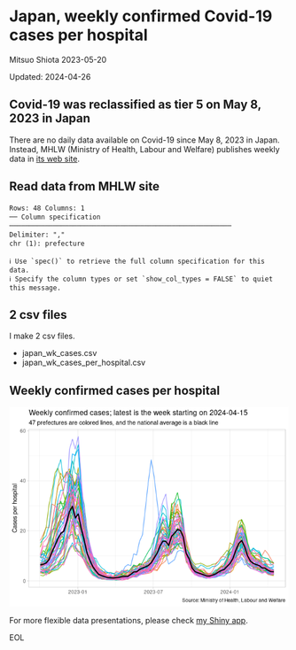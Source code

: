 # Japan, weekly confirmed Covid-19 cases per hospital
Mitsuo Shiota
2023-05-20

Updated: 2024-04-26

## Covid-19 was reclassified as tier 5 on May 8, 2023 in Japan

There are no daily data available on Covid-19 since May 8, 2023 in
Japan. Instead, MHLW (Ministry of Health, Labour and Welfare) publishes
weekly data in [its web
site](https://www.mhlw.go.jp/stf/seisakunitsuite/bunya/0000121431_00086.html).

## Read data from MHLW site

    Rows: 48 Columns: 1
    ── Column specification ────────────────────────────────────────────────────────
    Delimiter: ","
    chr (1): prefecture

    ℹ Use `spec()` to retrieve the full column specification for this data.
    ℹ Specify the column types or set `show_col_types = FALSE` to quiet this message.

## 2 csv files

I make 2 csv files.

- japan_wk_cases.csv
- japan_wk_cases_per_hospital.csv

## Weekly confirmed cases per hospital

![](Japan_wk_files/figure-commonmark/plot_line_chart-1.png)

For more flexible data presentations, please check [my Shiny
app](https://mitsuoxv.shinyapps.io/covid/).

EOL
